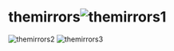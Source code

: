 # themirrors![themirrors1](https://user-images.githubusercontent.com/43674314/233841386-743819c6-639e-4657-8b85-b9144803f0a2.png)
![themirrors2](https://user-images.githubusercontent.com/43674314/233841392-17145330-5303-4ea8-adb9-67702779acb6.png)
![themirrors3](https://user-images.githubusercontent.com/43674314/233841394-5075ec40-0558-4554-8caf-1de3f919030d.png)
